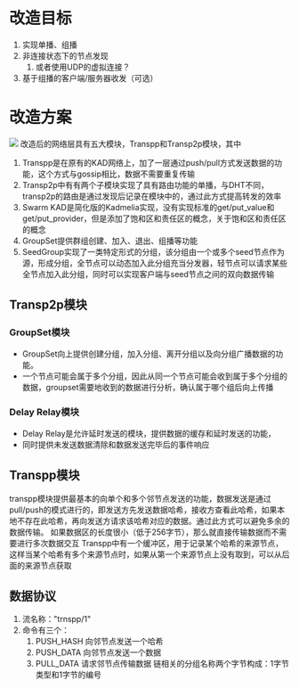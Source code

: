 # 改造目标
1. 实现单播、组播
2. 非连接状态下的节点发现
   1. 或者使用UDP的虚拟连接？
3. 基于组播的客户端/服务器收发（可选）

# 改造方案
![](network-top.png)
 改造后的网络层具有五大模块，Transpp和Transp2p模块，其中
 1. Transpp是在原有的KAD网络上，加了一层通过push/pull方式发送数据的功能，这个方式与gossip相比，数据不需要重复传输
 2. Transp2p中有有两个子模块实现了具有路由功能的单播，与DHT不同，transp2p的路由是通过发现后记录在模块中的，通过此方式提高转发的效率
 3. Swarm KAD是简化版的Kadmelia实现，没有实现标准的get/put_value和get/put_provider，但是添加了饱和区和责任区的概念，关于饱和区和责任区的概念
 4. GroupSet提供群组创建、加入、退出、组播等功能
 5. SeedGroup实现了一类特定形式的分组，该分组由一个或多个seed节点作为源，形成分组，全节点可以动态加入此分组充当分发器，轻节点可以请求某些全节点加入此分组，同时可以实现客户端与seed节点之间的双向数据传输
## Transp2p模块

### GroupSet模块
* GroupSet向上提供创建分组，加入分组、离开分组以及向分组广播数据的功能。
* 一个节点可能会属于多个分组，因此从同一个节点可能会收到属于多个分组的数据，groupset需要地收到的数据进行分析，确认属于哪个组后向上传播
### Delay Relay模块
* Delay Relay是允许延时发送的模块，提供数据的缓存和延时发送的功能，
* 同时提供未发送数据清除和数据发送完毕后的事件响应

 ## Transpp模块
 transpp模块提供最基本的向单个和多个邻节点发送的功能，数据发送是通过pull/push的模式进行的，即发送方先发送数据哈希，接收方查看此哈希，如果本地不存在此哈希，再向发送方请求该哈希对应的数据。通过此方式可以避免多余的数据传输。  如果数据区的长度很小（低于256字节），那么就直接传输数据而不需要进行多次数据交互
 Transpp中有一个缓冲区，用于记录某个哈希的来源节点，这样当某个哈希有多个来源节点时，如果从第一个来源节点上没有取到，可以从后面的来源节点获取
 ## 数据协议
 1. 流名称："trnspp/1"
 2. 命令有三个：
    1. PUSH_HASH   向邻节点发送一个哈希 
    2. PUSH_DATA   向邻节点发送一个数据
    3. PULL_DATA   请求邻节点传输数据
 链相关的分组名称两个字节构成：1字节类型和1字节的编号

